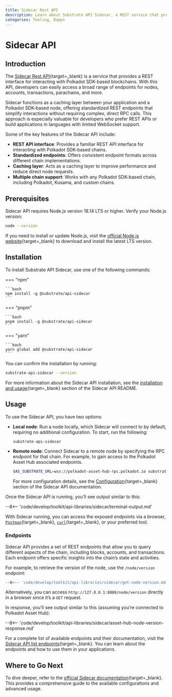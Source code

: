```yaml
---
title: Sidecar Rest API
description: Learn about Substrate API Sidecar, a REST service that provides endpoints for interacting with Polkadot SDK-based chains and simplifies blockchain interactions.
categories: Tooling, Dapps
---
```


# Sidecar API

## Introduction

The [Sidecar Rest API](https://github.com/paritytech/substrate-api-sidecar){target=\_blank} is a service that provides a REST interface for interacting with Polkadot SDK-based blockchains. With this API, developers can easily access a broad range of endpoints for nodes, accounts, transactions, parachains, and more.

Sidecar functions as a caching layer between your application and a Polkadot SDK-based node, offering standardized REST endpoints that simplify interactions without requiring complex, direct RPC calls. This approach is especially valuable for developers who prefer REST APIs or build applications in languages with limited WebSocket support.

Some of the key features of the Sidecar API include:

- **REST API interface**: Provides a familiar REST API interface for interacting with Polkadot SDK-based chains.
- **Standardized endpoints**: Offers consistent endpoint formats across different chain implementations.
- **Caching layer**: Acts as a caching layer to improve performance and reduce direct node requests.
- **Multiple chain support**: Works with any Polkadot SDK-based chain, including Polkadot, Kusama, and custom chains.

## Prerequisites

Sidecar API requires Node.js version 18.14 LTS or higher. Verify your Node.js version:

```bash
node --version
```

If you need to install or update Node.js, visit the [official Node.js website](https://nodejs.org/){target=\_blank} to download and install the latest LTS version.

## Installation

To install Substrate API Sidecar, use one of the following commands:

=== "npm"

    ```bash
    npm install -g @substrate/api-sidecar
    ```

=== "pnpm"

    ```bash
    pnpm install -g @substrate/api-sidecar
    ```

=== "yarn"

    ```bash
    yarn global add @substrate/api-sidecar
    ```

You can confirm the installation by running:

```bash
substrate-api-sidecar --version
```

For more information about the Sidecar API installation, see the [installation and usage](https://github.com/paritytech/substrate-api-sidecar?tab=readme-ov-file#npm-package-installation-and-usage){target=\_blank} section of the Sidecar API README.

## Usage

To use the Sidecar API, you have two options:

- **Local node**: Run a node locally, which Sidecar will connect to by default, requiring no additional configuration. To start, run the following:

    ```bash
    substrate-api-sidecar
    ```

- **Remote node**: Connect Sidecar to a remote node by specifying the RPC endpoint for that chain. For example, to gain access to the Polkadot Asset Hub associated endpoints.

    ```bash
    SAS_SUBSTRATE_URL=wss://polkadot-asset-hub-rpc.polkadot.io substrate-api-sidecar
    ```

    For more configuration details, see the [Configuration](https://github.com/paritytech/substrate-api-sidecar?tab=readme-ov-file#configuration){target=\_blank} section of the Sidecar API documentation.

Once the Sidecar API is running, you’ll see output similar to this:

--8<-- 'code/develop/toolkit/api-libraries/sidecar/terminal-output.md'

With Sidecar running, you can access the exposed endpoints via a browser, [`Postman`](https://www.postman.com/){target=\_blank}, [`curl`](https://curl.se/){target=\_blank}, or your preferred tool.

### Endpoints

Sidecar API provides a set of REST endpoints that allow you to query different aspects of the chain, including blocks, accounts, and transactions. Each endpoint offers specific insights into the chain’s state and activities.

For example, to retrieve the version of the node, use the `/node/version` endpoint:

```bash
--8<-- 'code/develop/toolkit/api-libraries/sidecar/get-node-version.md'
```

Alternatively, you can access `http://127.0.0.1:8080/node/version` directly in a browser since it’s a `GET` request.

In response, you’ll see output similar to this (assuming you’re connected to Polkadot Asset Hub):

--8<-- 'code/develop/toolkit/api-libraries/sidecar/asset-hub-node-version-response.md'

For a complete list of available endpoints and their documentation, visit the [Sidecar API list endpoints](https://paritytech.github.io/substrate-api-sidecar/dist/){target=\_blank}. You can learn about the endpoints and how to use them in your applications.

## Where to Go Next

To dive deeper, refer to the [official Sidecar documentation](https://github.com/paritytech/substrate-api-sidecar?tab=readme-ov-file#substrateapi-sidecar){target=\_blank}. This provides a comprehensive guide to the available configurations and advanced usage.
